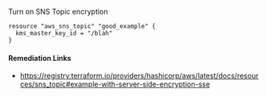 
Turn on SNS Topic encryption

```hcl
resource "aws_sns_topic" "good_example" {
  kms_master_key_id = "/blah"
}
```

#### Remediation Links
 - https://registry.terraform.io/providers/hashicorp/aws/latest/docs/resources/sns_topic#example-with-server-side-encryption-sse
        